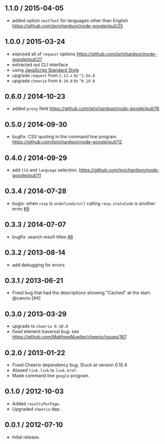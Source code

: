 1.1.0 / 2015-04-05
------------------
- added option `nextText` for languages other than English https://github.com/jprichardson/node-google/pull/25

1.0.0 / 2015-03-24
------------------
- exposed all of `request` options https://github.com/jprichardson/node-google/pull/21
- extracted out CLI interface
- using [JavaScript Standard Style](https://github.com/feross/standard)
- upgrade `request` from `2.12.x` to `^2.54.0`
- upgrade `cheerio` from `0.10.8` to `^0.19.0`

0.6.0 / 2014-10-23
------------------
- added `proxy` field https://github.com/jprichardson/node-google/pull/16

0.5.0 / 2014-09-30
------------------
- bugfix: CSV quoting in the command line program. https://github.com/jprichardson/node-google/pull/12

0.4.0 / 2014-09-29
------------------
- add `tld` and `language` selection. https://github.com/jprichardson/node-google/pull/11

0.3.4 / 2014-07-28
------------------
* bugix: when `resp` is `undefined/null` calling `resp.statuCode` is another error [#9](https://github.com/jprichardson/node-google/pull/9)

0.3.3 / 2014-07-07
------------------
* bugfix: search result titles [#8](https://github.com/jprichardson/node-google/pull/8)

0.3.2 / 2013-08-14
------------------
* add debugging for errors

0.3.1 / 2013-06-21
------------------
* Fixed bug that had the descriptions showing "Cached" at the start. @cancio [#4]

0.3.0 / 2013-03-29
------------------
* upgrade to `cheerio 0.10.8`
* fixed element traversal bug: see https://github.com/MatthewMueller/cheerio/issues/167

0.2.0 / 2013-01-22
------------------
* Fixed Cheerio dependency bug. Stuck at version 0.10.4
* Aliased `link.link` to `link.href`.
* Made command line `google` program.

0.1.0 / 2012-10-03
------------------
* Added `resultsPerPage`.
* Upgraded `cheerio` dep.

0.0.1 / 2012-07-10
------------------
* Inital release.